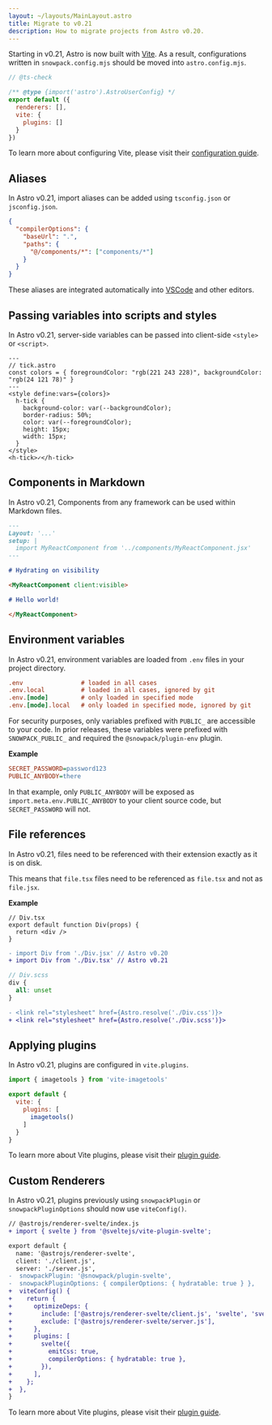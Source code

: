 ```yaml
---
layout: ~/layouts/MainLayout.astro
title: Migrate to v0.21
description: How to migrate projects from Astro v0.20.
---
```


Starting in v0.21, Astro is now built with [Vite].
As a result, configurations written in `snowpack.config.mjs` should be moved into `astro.config.mjs`.

```js
// @ts-check

/** @type {import('astro').AstroUserConfig} */ 
export default ({
  renderers: [],
  vite: {
    plugins: []
  }
})
```

To learn more about configuring Vite, please visit their [configuration guide](https://vitejs.dev/config/).



## Aliases

In Astro v0.21, import aliases can be added using `tsconfig.json` or `jsconfig.json`.

```json
{
  "compilerOptions": {
    "baseUrl": ".",
    "paths": {
      "@/components/*": ["components/*"]
    }
  }
}
```

These aliases are integrated automatically into [VSCode](https://code.visualstudio.com/docs/languages/jsconfig) and other editors.



## Passing variables into scripts and styles

In Astro v0.21, server-side variables can be passed into client-side `<style>` or `<script>`.

```astro
---
// tick.astro
const colors = { foregroundColor: "rgb(221 243 228)", backgroundColor: "rgb(24 121 78)" }
---
<style define:vars={colors}>
  h-tick {
    background-color: var(--backgroundColor);
    border-radius: 50%;
    color: var(--foregroundColor);
    height: 15px;
    width: 15px;
  }
</style>
<h-tick>✓</h-tick>
```



## Components in Markdown

In Astro v0.21, Components from any framework can be used within Markdown files.

```md
---
Layout: '...'
setup: | 
  import MyReactComponent from '../components/MyReactComponent.jsx'
---

# Hydrating on visibility

<MyReactComponent client:visible>

# Hello world!

</MyReactComponent>
```



## Environment variables

In Astro v0.21, environment variables are loaded from `.env` files in your project directory.

```ini
.env                # loaded in all cases
.env.local          # loaded in all cases, ignored by git
.env.[mode]         # only loaded in specified mode
.env.[mode].local   # only loaded in specified mode, ignored by git
```

For security purposes, only variables prefixed with `PUBLIC_` are accessible to your code.
In prior releases, these variables were prefixed with `SNOWPACK_PUBLIC_` and required the `@snowpack/plugin-env` plugin.

**Example**

```ini
SECRET_PASSWORD=password123
PUBLIC_ANYBODY=there
```

In that example, only `PUBLIC_ANYBODY` will be exposed as `import.meta.env.PUBLIC_ANYBODY` to your client source code, but `SECRET_PASSWORD` will not.



## File references

In Astro v0.21, files need to be referenced with their extension exactly as it is on disk.

This means that `file.tsx` files need to be referenced as `file.tsx` and not as `file.jsx`.

**Example**

```tsx
// Div.tsx
export default function Div(props) {
  return <div />
}
```

```diff
- import Div from './Div.jsx' // Astro v0.20
+ import Div from './Div.tsx' // Astro v0.21
```

```scss
// Div.scss
div {
  all: unset
}
```

```diff
- <link rel="stylesheet" href={Astro.resolve('./Div.css')}>
+ <link rel="stylesheet" href={Astro.resolve('./Div.scss')}>
```



## Applying plugins

In Astro v0.21, plugins are configured in `vite.plugins`.

```js
import { imagetools } from 'vite-imagetools'

export default {
  vite: {
    plugins: [
      imagetools()
    ]
  }
}
```

To learn more about Vite plugins, please visit their [plugin guide](https://vitejs.dev/guide/using-plugins.html).



## Custom Renderers

In Astro v0.21, plugins previously using `snowpackPlugin` or `snowpackPluginOptions` should now use `viteConfig()`.

```diff
// @astrojs/renderer-svelte/index.js
+ import { svelte } from '@sveltejs/vite-plugin-svelte';

export default {
  name: '@astrojs/renderer-svelte',
  client: './client.js',
  server: './server.js',
-  snowpackPlugin: '@snowpack/plugin-svelte',
-  snowpackPluginOptions: { compilerOptions: { hydratable: true } },
+  viteConfig() {
+    return {
+      optimizeDeps: {
+        include: ['@astrojs/renderer-svelte/client.js', 'svelte', 'svelte/internal'],
+        exclude: ['@astrojs/renderer-svelte/server.js'],
+      },
+      plugins: [
+        svelte({
+          emitCss: true,
+          compilerOptions: { hydratable: true },
+        }),
+      ],
+    };
+  },
}
```

To learn more about Vite plugins, please visit their [plugin guide](https://vitejs.dev/guide/using-plugins.html).



[Snowpack]: https://www.snowpack.dev
[Vite]: https://vitejs.dev
